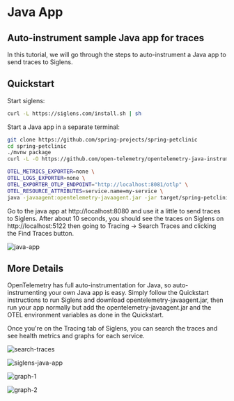 # Java App

## Auto-instrument sample Java app for traces

In this tutorial, we will go through the steps to auto-instrument a Java app to send traces to Siglens.

## Quickstart
Start siglens:
```bash
curl -L https://siglens.com/install.sh | sh
```

Start a Java app in a separate terminal:
```bash
git clone https://github.com/spring-projects/spring-petclinic
cd spring-petclinic
./mvnw package
curl -L -O https://github.com/open-telemetry/opentelemetry-java-instrumentation/releases/latest/download/opentelemetry-javaagent.jar

OTEL_METRICS_EXPORTER=none \
OTEL_LOGS_EXPORTER=none \
OTEL_EXPORTER_OTLP_ENDPOINT="http://localhost:8081/otlp" \
OTEL_RESOURCE_ATTRIBUTES=service.name=my-service \
java -javaagent:opentelemetry-javaagent.jar -jar target/spring-petclinic-3.2.0-SNAPSHOT.jar
```

Go to the java app at http://localhost:8080 and use it a little to send traces to Siglens.
After about 10 seconds, you should see the traces on Siglens on http://localhost:5122 then going to Tracing -> Search Traces and clicking the Find Traces button.

![java-app](/static/tutorials/java-app.png)

## More Details
OpenTelemetry has full auto-instrumentation for Java, so auto-instrumenting your own Java app is easy.
Simply follow the Quickstart instructions to run Siglens and download opentelemetry-javaagent.jar, then run your app normally but add the opentelemetry-javaagent.jar and the OTEL environment variables as done in the Quickstart.

Once you're on the Tracing tab of Siglens, you can search the traces and see health metrics and graphs for each service.

![search-traces](/static/tutorials/search-traces-java.png)

![siglens-java-app](/static/tutorials/java-app-red-traces.png)

![graph-1](/static/tutorials/java-app-red-metrics-graph-1.png)

![graph-2](/static/tutorials/java-app-red-metrics-graph-2.png)
